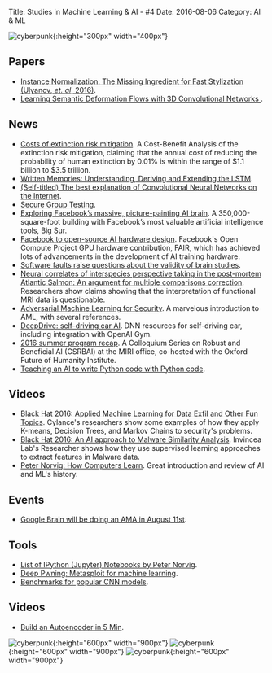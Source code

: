 Title: Studies in Machine Learning & AI - #4
Date: 2016-08-06
Category: AI & ML


![cyberpunk](./cyberpunk/1.jpeg){:height="300px" width="400px"}


## Papers

* [Instance Normalization: The Missing Ingredient for Fast Stylization (Ulyanov, *et. al*, 2016)](https://arxiv.org/abs/1607.08022).
* [Learning Semantic Deformation Flows with 3D Convolutional Networks ](http://www.creativeai.net/posts/CjrYHppotnFXbeWW8/learning-semantic-deformation-flows-with-3d-convolutional).


## News

* [Costs of extinction risk mitigation](http://aiimpacts.org/costs-of-extinction-risk-mitigation/). A Cost-Benefit Analysis of the extinction risk mitigation, claiming that the annual cost of reducing the probability of human extinction by 0.01% is within the range of $1.1 billion to $3.5 trillion. 
* [Written Memories: Understanding, Deriving and Extending the LSTM](http://r2rt.com/written-memories-understanding-deriving-and-extending-the-lstm.html).
* [(Self-titled) The best explanation of Convolutional Neural Networks on the Internet](https://medium.com/technologymadeeasy/the-best-explanation-of-convolutional-neural-networks-on-the-internet-fbb8b1ad5df8#.4on1g3268).
* [Secure Group Testing](http://nuit-blanche.blogspot.com/2016/08/secure-group-testing.html).
* [Exploring Facebook’s massive, picture-painting AI brain](http://www.theverge.com/2016/7/13/12172904/facebook-ai-big-sur-machine-learning-prineville-data-center). A 350,000-square-foot building  with Facebook’s most valuable artificial intelligence tools, Big Sur. 
* [Facebook to open-source AI hardware design](https://code.facebook.com/posts/1687861518126048/facebook-to-open-source-ai-hardware-design/?_fb_noscript=1). Facebook's Open Compute Project GPU hardware contribution, FAIR, which has achieved lots of advancements in the development of AI training hardware.
* [Software faults raise questions about the validity of brain studies](http://arstechnica.com/science/2016/07/algorithms-used-to-study-brain-activity-may-be-exaggerating-results/).
* [Neural correlates of interspecies perspective taking in the post-mortem Atlantic Salmon: An argument for multiple comparisons correction](http://prefrontal.org/files/posters/Bennett-Salmon-2009.pdf). Researchers show claims showing that the interpretation of functional MRI data is questionable.
* [Adversarial Machine Learning for Security](https://sarahjamielewis.com/posts/adversarial-machine-learning.html). A marvelous introduction to AML, with several references.
* [DeepDrive: self-driving car AI](http://deepdrive.io/). DNN resources for self-driving car, including integration with OpenAI Gym.
* [2016 summer program recap](https://intelligence.org/2016/08/02/2016-summer-program-recap/). A Colloquium Series on Robust and Beneficial AI (CSRBAI) at the MIRI office, co-hosted with the Oxford Future of Humanity Institute. 
* [Teaching an AI to write Python code with Python code](http://www.benjamintd.com/blog/spynet/).





## Videos

* [Black Hat 2016: Applied Machine Learning for Data Exfil and Other Fun Topics](https://www.blackhat.com/docs/us-16/materials/us-16-Wolff-Applied-Machine-Learning-For-Data-Exfil-And-Other-Fun-Topics.pdf). Cylance's researchers show some examples of how they apply K-means, Decision Trees, and Markov Chains to security's problems.
* [Black Hat 2016: An AI approach to Malware Similarity Analysis](https://www.blackhat.com/docs/us-16/materials/us-16-Berlin-An-AI-Approach-To-Malware-Similarity-Analysis-Mapping-The-Malware-Genome-With-A-Deep-Neural-Network.pdf). Invincea Lab's Researcher shows how they use supervised learning approaches to extract features in Malware data.
* [Peter Norvig: How Computers Learn](https://www.youtube.com/watch?v=T1O3ikmTEdA&feature=youtu.be&t=10m56s). Great introduction and review of AI and ML's history.

## Events

* [Google Brain will be doing an AMA in August 11st](https://www.reddit.com/r/MachineLearning/comments/4v58b2/google_brain_will_be_doing_an_ama_in/).


## Tools

* [List of IPython (Jupyter) Notebooks by Peter Norvig](http://norvig.com/ipython/README.html).  
* [Deep Pwning: Metasploit for machine learning](https://github.com/cchio/deep-pwning).
* [Benchmarks for popular CNN models](https://github.com/jcjohnson/cnn-benchmarks).

## Videos

* [Build an Autoencoder in 5 Min](https://www.youtube.com/watch?v=GWn7vD2Ud3M).





![cyberpunk](./draws/data1.png){:height="600px" width="900px"}
![cyberpunk](./draws/data2.png){:height="600px" width="900px"}
![cyberpunk](./draws/data3.png){:height="600px" width="900px"}


